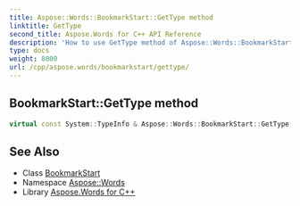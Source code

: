 ```yaml
---
title: Aspose::Words::BookmarkStart::GetType method
linktitle: GetType
second_title: Aspose.Words for C++ API Reference
description: 'How to use GetType method of Aspose::Words::BookmarkStart class in C++.'
type: docs
weight: 8000
url: /cpp/aspose.words/bookmarkstart/gettype/
---
```

## BookmarkStart::GetType method




```cpp
virtual const System::TypeInfo & Aspose::Words::BookmarkStart::GetType() const override
```

## See Also

* Class [BookmarkStart](../)
* Namespace [Aspose::Words](../../)
* Library [Aspose.Words for C++](../../../)
